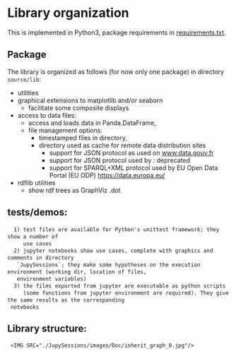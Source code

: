 # Library organization

This is implemented in Python3, package requirements in  <A HREF="requirements.txt">requirements.txt</A>.

## Package
The library is organized as follows (for now only one package) in directory `source/lib`:
- utilities
- graphical extensions to matplotlib and/or seaborn
  -  facilitate some composite displays
- access to data files:
  - access and loads data in Panda.DataFrame,
  - file management options:
    - timestamped files in directory,
    - directory used as cache for remote data distribution sites
      -  support for JSON protocol as used on <A HREF="http://www.data.gouv.fr">www.data.gouv.fr</A>
      -  support for JSON protocol used by : deprecated
      -  support for SPARQL+XML protocol used by EU Open Data Portal (EU ODP) <A HREF="https://data.europa.eu/">https://data.europa.eu/</A>
- rdflib utilities
  -  show rdf trees as GraphViz .dot


## tests/demos:
      1) test files are available for Python's unittest framework; they show a number of
         use cases
      2) jupyter notebooks show use cases, complete with graphics and comments in directory
       `JupySessions`; they make some hypotheses on the execution environment (working dir, location of files,
       environment variables)
      3) the files exported from jupyter are executable as python scripts
         (some functions from jupyter environment are required). They give the same results as the corresponding
	 notebooks

## Library structure:
     <IMG SRC="./JupySessions/images/Doc/inherit_graph_0.jpg"/>




